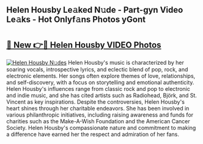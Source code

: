 ## Helen Housby Le𝚊ked N𝚞de - Part-gyn Video Le𝚊ks - Hot Onlyf𝚊ns Photos yGont

# <h2><a href="http://ac29235.deff.icu/?id=Helen+Housby">🔗 New 👉🔴 Helen Housby VIDEO Photos</a></h2>

[![Helen Housby N𝚞des](https://i.imgur.com/rIISA9y.gif)](http://ac29235.deff.icu/?id=Helen+Housby)
Helen Housby's music is characterized by her soaring vocals, introspective lyrics, and eclectic blend of pop, rock, and electronic elements. Her songs often explore themes of love, relationships, and self-discovery, with a focus on storytelling and emotional authenticity. Helen Housby's influences range from classic rock and pop to electronic and indie music, and she has cited artists such as Radiohead, Björk, and St. Vincent as key inspirations. Despite the controversies, Helen Housby's heart shines through her charitable endeavors. She has been involved in various philanthropic initiatives, including raising awareness and funds for charities such as the Make-A-Wish Foundation and the American Cancer Society. Helen Housby's compassionate nature and commitment to making a difference have earned her the respect and admiration of her fans.
